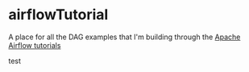 # airflowTutorial

A place for all the DAG examples that I'm building through the [Apache Airflow tutorials](https://airflow.apache.org/docs/apache-airflow/stable/tutorial/index.html)

test